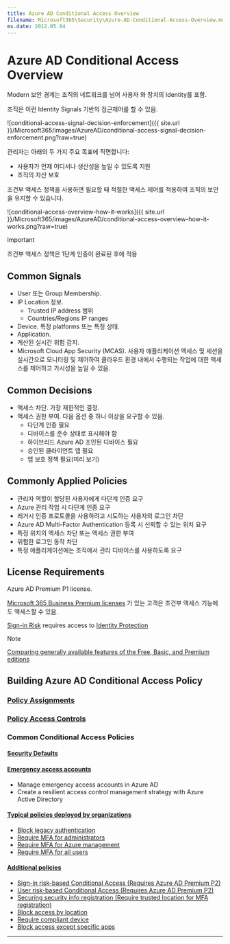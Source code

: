 ```yaml
---
title: Azure AD Conditional Access Overview
filename: Microsoft365\Security\Azure-AD-Conditional-Access-Overview.md
ms.date: 2012.05.04
---
```


# Azure AD Conditional Access Overview

Modern 보안 경계는 조직의 네트워크를 넘어 사용자 와 장치의 Identity를 포함.

조직은 이런 Identity Signals 기반의 접근제어를 할 수 있음.

![conditional-access-signal-decision-enforcement]({{ site.url }}/Microsoft365/images/AzureAD/conditional-access-signal-decision-enforcement.png?raw=true)

관리자는 아래의 두 가지 주요 목표에 직면합니다:

- 사용자가 언제 어디서나 생산성을 높일 수 있도록 지원
- 조직의 자산 보호

조건부 액세스 정책을 사용하면 필요할 때 적절한 액세스 제어를 적용하여 조직의 보안을 유지할 수 있습니다.

![conditional-access-overview-how-it-works]({{ site.url }}/Microsoft365/images/AzureAD/conditional-access-overview-how-it-works.png?raw=true)

> [!IMPORTANT]
> 조건부 액세스 정책은 1단계 인증이 완료된 후에 적용

## Common Signals

- User 또는 Group Membership.
- IP Location 정보.
    - Trusted IP address 범위
    - Countries/Regions IP ranges
- Device. 특정 platforms 또는 특정 상태.
- Application.
- 계산된 실시간 위험 감지.
- Microsoft Cloud App Security (MCAS). 사용자 애플리케이션 액세스 및 세션을 실시간으로 모니터링 및 제어하여 클라우드 환경 내에서 수행되는 작업에 대한 액세스를 제어하고 가시성을 높일 수 있음.

## Common Decisions

- 액세스 차단. 가장 제한적인 결정.
- 액세스 권한 부여. 다음 옵션 중 하나 이상을 요구할 수 있음.
    - 다단계 인증 필요
    - 디바이스를 준수 상태로 표시해야 함
    - 하이브리드 Azure AD 조인된 디바이스 필요
    - 승인된 클라이언트 앱 필요
    - 앱 보호 정책 필요(미리 보기)

## Commonly Applied Policies

- 관리자 역할이 할당된 사용자에게 다단계 인증 요구
- Azure 관리 작업 시 다단계 인증 요구
- 레거시 인증 프로토콜을 사용하려고 시도하는 사용자의 로그인 차단
- Azure AD Multi-Factor Authentication 등록 시 신뢰할 수 있는 위치 요구
- 특정 위치의 액세스 차단 또는 액세스 권한 부여
- 위험한 로그인 동작 차단
- 특정 애플리케이션에는 조직에서 관리 디바이스를 사용하도록 요구


## License Requirements

Azure AD Premium P1 license.

[Microsoft 365 Business Premium licenses](https://docs.microsoft.com/en-us/office365/servicedescriptions/microsoft-365-service-descriptions/microsoft-365-business-service-description) 가 있는 고객은 조건부 액세스 기능에도 액세스할 수 있음.

[Sign-in Risk](https://docs.microsoft.com/en-us/azure/active-directory/conditional-access/concept-conditional-access-conditions#sign-in-risk) requires access to [Identity Protection](https://docs.microsoft.com/en-us/azure/active-directory/identity-protection/overview-identity-protection)

> [!NOTE]
> [Comparing generally available features of the Free, Basic, and Premium editions](https://azure.microsoft.com/pricing/details/active-directory/)

## Building Azure AD Conditional Access Policy

### [Policy Assignments](./Azure-AD-Conditional-Access-Policy-Assignments)

### [Policy Access Controls](./Azure-AD-Conditional-Access-Policy-Access-Controls)

### Common Conditional Access Policies

#### [Security Defaults](https://docs.microsoft.com/en-us/azure/active-directory/fundamentals/concept-fundamentals-security-defaults)

#### [Emergency access accounts](https://docs.microsoft.com/en-us/azure/active-directory/conditional-access/concept-conditional-access-policy-common#emergency-access-accounts)

- Manage emergency access accounts in Azure AD
- Create a resilient access control management strategy with Azure Active Directory

#### [Typical policies deployed by organizations](https://docs.microsoft.com/en-us/azure/active-directory/conditional-access/concept-conditional-access-policy-common#typical-policies-deployed-by-organizations)

- [Block legacy authentication](Common-Policies/Block-Legacy-Authentication.md)
- [Require MFA for administrators](Common-Policies/Require-MFA-for-Administrators.md)
- [Require MFA for Azure management](Common-Policies/Require-MFA-for-Azure-Management.md)
- [Require MFA for all users](Common-Policies/Require-MFA-for-All-Users.md)

#### [Additional policies](https://docs.microsoft.com/en-us/azure/active-directory/conditional-access/concept-conditional-access-policy-common#additional-policies)

- [Sign-in risk-based Conditional Access (Requires Azure AD Premium P2)](Common-Policies/Sign-in-risk-based-Conditional-Access)
- [User risk-based Conditional Access (Requires Azure AD Premium P2)](Common-Policies/User-risk-based-Conditional-Access)
- [Securing security info registration (Require trusted location for MFA registration)](Common-Policies/Securing-security-info-registration)
- [Block access by location](Common-Policies/Block-access-by-location)
- [Require compliant device](Common-Policies/Require-compliant-device)
- [Block access except specific apps](Common-Policies/Block-access-except-specific-apps)

---
